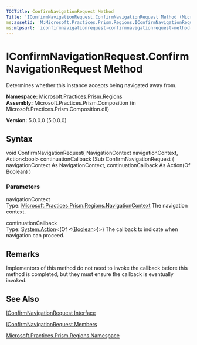 ```yaml
---
TOCTitle: ConfirmNavigationRequest Method
Title: 'IConfirmNavigationRequest.ConfirmNavigationRequest Method (Microsoft.Practices.Prism.Regions)'
ms:assetid: 'M:Microsoft.Practices.Prism.Regions.IConfirmNavigationRequest.ConfirmNavigationRequest(Microsoft.Practices.Prism.Regions.NavigationContext,System.Action{System.Boolean})'
ms:mtpsurl: 'iconfirmnavigationrequest-confirmnavigationrequest-method-mspp-regions.md'
---
```


# IConfirmNavigationRequest.ConfirmNavigationRequest Method

Determines whether this instance accepts being navigated away from.

**Namespace:** [Microsoft.Practices.Prism.Regions](https://msdn.microsoft.com/library/microsoft.practices.prism.regions)
**Assembly:** Microsoft.Practices.Prism.Composition (in Microsoft.Practices.Prism.Composition.dll)

**Version:** 5.0.0.0 (5.0.0.0)

## Syntax
void ConfirmNavigationRequest( NavigationContext navigationContext, Action&lt;bool&gt; continuationCallback )Sub ConfirmNavigationRequest ( navigationContext As NavigationContext, continuationCallback As Action(Of Boolean) )

### Parameters

navigationContext  
Type: [Microsoft.Practices.Prism.Regions.NavigationContext](https://msdn.microsoft.com/library/microsoft.practices.prism.regions.navigationcontext)
The navigation context.

continuationCallback  
Type: [System.Action](http://msdn.microsoft.com/en-us/library/018hxwa8)&lt;(Of &lt;([Boolean](http://msdn.microsoft.com/en-us/library/a28wyd50)&gt;)&gt;)
The callback to indicate when navigation can proceed.

## Remarks

 Implementors of this method do not need to invoke the callback before this method is completed, but they must ensure the callback is eventually invoked.

## See Also
[IConfirmNavigationRequest Interface](https://msdn.microsoft.com/library/microsoft.practices.prism.regions.iconfirmnavigationrequest)

[IConfirmNavigationRequest Members](https://msdn.microsoft.com/allmembers.t:microsoft.practices.prism.regions.iconfirmnavigationrequest)

[Microsoft.Practices.Prism.Regions Namespace](https://msdn.microsoft.com/library/microsoft.practices.prism.regions)
